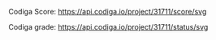 Codiga Score: https://api.codiga.io/project/31711/score/svg

Codiga grade: https://api.codiga.io/project/31711/status/svg
